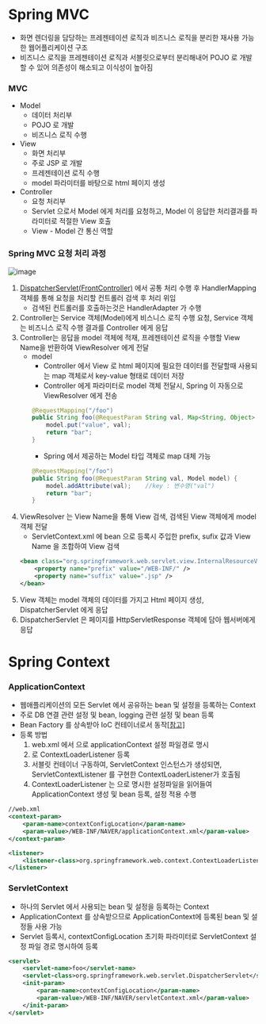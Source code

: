 # Spring MVC
* 화면 렌더링을 담당하는 프레젠테이션 로직과 비즈니스 로직을 분리한 재사용 가능한 웹어플리케이션 구조
* 비즈니스 로직을 프레젠테이션 로직과 서블릿으로부터 분리해내어 POJO 로 개발할 수 있어 의존성이 해소되고 이식성이 높아짐

### MVC
* Model
	* 데이터 처리부
	* POJO 로 개발
	* 비즈니스 로직 수행
* View
	* 화면 처리부
	* 주로 JSP 로 개발
	* 프레젠테이션 로직 수행
	* model 파라미터를 바탕으로 html 페이지 생성
* Controller
	* 요청 처리부
	* Servlet 으로서 Model 에게 처리를 요청하고, Model 이 응답한 처리결과를 파라미터로 적절한 View 호출
	* View - Model 간 통신 역할

### Spring MVC 요청 처리 과정

![image](https://user-images.githubusercontent.com/48702893/107517418-10ea1a00-6bf1-11eb-8764-ad82b7955a30.png)

1. [DispatcherServlet(FrontController)]() 에서 공통 처리 수행 후 HandlerMapping 객체를 통해 요청을 처리할 컨트롤러 검색 후 처리 위임
	* 검색된 컨트롤러를 호출하는것은 HandlerAdapter 가 수행
2. Controller는 Service 객체(Model)에게 비스니스 로직 수행 요청, Service 객체는 비즈니스 로직 수행 결과를 Controller 에게 응답
3. Controller는 응답을 model 객체에 적재, 프레젠테이션 로직을 수행할 View Name을 반환하여 ViewResolver 에게 전달
	* model
		* Controller 에서 View 로 html 페이지에 필요한 데이터를 전달할때 사용되는 map 객체로서 key-value 형태로 데이터 저장
		* Controller 에게 파라미터로 model 객체 전달시, Spring 이 자동으로 ViewResolver 에게 전송
		```java
		@RequestMapping("/foo")
		public String foo(@RequestParam String val, Map<String, Object> model) {
			model.put("value", val);
			return "bar";
		}
		```
		* Spring 에서 제공하는 Model 타입 객체로 map 대체 가능
		```java
		@RequestMapping("/foo")
		public String foo(@RequestParam String val, Model model) {
			model.addAttribute(val);	//key : 변수명("val")
			return "bar";
		}
		```  
4. ViewResolver 는 View Name을 통해 View 검색, 검색된 View 객체에게 model 객체 전달
	* ServletContext.xml 에 bean 으로 등록시 주입한 prefix, sufix 값과 View Name 을 조합하여 View 검색
	```xml
	<bean class="org.springframework.web.servlet.view.InternalResourceViewResolver">
        <property name="prefix" value="/WEB-INF/" />
        <property name="suffix" value=".jsp" />
    </bean>
	```
5. View 객체는 model 객체의 데이터를 가지고 Html 페이지 생성, DispatcherServlet 에게 응답
6. DispatcherServlet 은 페이지를 HttpServletResponse 객체에 담아 웹서버에게 응답

# Spring Context
### ApplicationContext
* 웹애플리케이션의 모든 Servlet 에서 공유하는 bean 및 설정을 등록하는 Context
* 주로 DB 연결 관련 설정 및 bean, logging 관련 설정 및 bean 등록
* Bean Factory 를 상속받아 IoC 컨테이너로서 동작[[참고]]() 
* 등록 방법
	1. web.xml 에서 <context-param> 으로 applicationContext 설정 파일경로 명시
	2. <listener> 로 ContextLoaderListener 등록
	3. 서블릿 컨테이너 구동하여, ServletContext 인스턴스가 생성되면, ServletContextListener 를 구현한 ContextLoaderListener가 호출됨
	4. ContextLoaderListener 는 <context-param> 으로 명시한 설정파일을 읽어들여 ApplicationContext 생성 및 bean 등록, 설정 적용 수행
```xml
//web.xml
<context-param>
	<param-name>contextConfigLocation</param-name>
	<param-value>/WEB-INF/NAVER/applicationContext.xml</param-value>
</context-param>

<listener>
	<listener-class>org.springframework.web.context.ContextLoaderListener</listener-class>
</listener>
```

### ServletContext
* 하나의 Servlet 에서 사용되는 bean 및 설정을 등록하는 Context
* ApplicationContext 를 상속받으므로 ApplicationContext에 등록된 bean 및 설정들 사용 가능
* Servlet 등록시, contextConfigLocation 초기화 파라미터로 ServletContext 설정 파일 경로 명시하여 등록
```xml
<servlet>
	<servlet-name>foo</servlet-name>
	<servlet-class>org.springframework.web.servlet.DispatcherServlet</servlet-class>
	<init-param>
		<param-name>contextConfigLocation</param-name>
		<param-value>/WEB-INF/NAVER/servletContext.xml</param-value>
	</init-param> 
</servlet>
```

